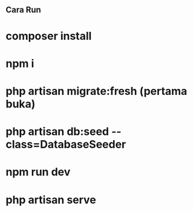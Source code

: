 <h2>Cara Run</h2>

<h1>composer install</h1>
<h1>npm i</h1>
<h1>php artisan migrate:fresh (pertama buka)</h1>
<h1>php artisan db:seed --class=DatabaseSeeder</h1>
<h1>npm run dev</h1>
<h1>php artisan serve</h1>
